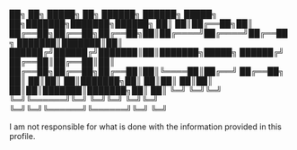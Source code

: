 ██╗  ██╗ █████╗ ██╗     ██████╗ ██████╗  █████╗ ██╗███████╗███████╗██████╗ 
██║  ██║██╔══██╗██║     ██╔══██╗██╔══██╗██╔══██╗██║██╔════╝██╔════╝██╔══██╗
███████║███████║██║     ██████╔╝██████╔╝███████║██║███████╗█████╗  ██████╔╝
██╔══██║██╔══██║██║     ██╔══██╗██╔══██╗██╔══██║██║╚════██║██╔══╝  ██╔══██╗
██║  ██║██║  ██║███████╗██║  ██║██║  ██║██║  ██║██║███████║███████╗██║  ██║
╚═╝  ╚═╝╚═╝  ╚═╝╚══════╝╚═╝  ╚═╝╚═╝  ╚═╝╚═╝  ╚═╝╚═╝╚══════╝╚══════╝╚═╝  ╚═╝



I am not responsible for what is done with the information provided in this profile.



                                                                           
